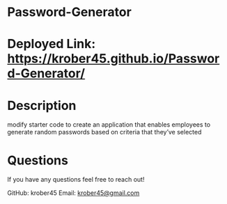 # Password-Generator

# Deployed Link: https://krober45.github.io/Password-Generator/

# Description
  modify starter code to create an application that enables employees to generate random passwords based on criteria that they’ve selected
# Questions
  If you have any questions feel free to reach out!

  GitHub: krober45
  Email: krober45@gmail.com
